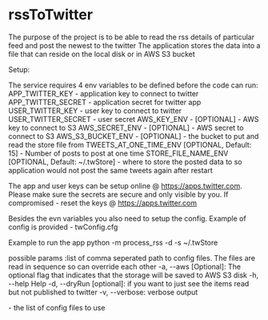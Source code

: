 # rssToTwitter
The purpose of the project is to be able to read the rss details of particular feed and post the newest to the twitter
The application stores the data into a file that can reside on the local disk or in AWS S3 bucket

Setup:

The service requires 4 env variables to be defined before the code can run:
APP_TWITTER_KEY - application key to connect to twitter
APP_TWITTER_SECRET - application secret for twitter app
USER_TWITTER_KEY - user key to connect to twitter
USER_TWITTER_SECRET - user secret
AWS_KEY_ENV - [OPTIONAL] - AWS key to connect to S3
AWS_SECRET_ENV - [OPTIONAL] - AWS secret to connect to S3
AWS_S3_BUCKET_ENV - [OPTIONAL] - the bucket to put and read the store file from
TWEETS_AT_ONE_TIME_ENV [OPTIONAL, Default: 15] - Number of posts to post at one time
STORE_FILE_NAME_ENV [OPTIONAL, Default: ~/.twStore] - where to store the posted data to so application would not
    post the same tweets again after restart

The app and user keys can be setup online @ https://apps.twitter.com. Please make sure the secrets are secure and
only visible by you. If compromised - reset the keys @ https://apps.twitter.com

Besides the evn variables you also need to setup the config. Example of config is provided - twConfig.cfg

Example to run the app
python -m process_rss -d -s ~/.twStore <config files>

possible params
<config files>:list of comma seperated path to config files. The files are read in sequence so can override each other
-a, --aws [Optional]: The optional flag that indicates that the storage will be saved to AWS S3 disk
-h, --help Help
-d, --dryRun [optional]: if you want to just see the items read but not published to twitter
-v, --verbose: verbose output


<config files> - the list of config files to use
